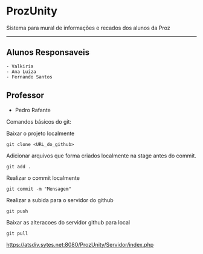 # ProzUnity
Sistema para mural de informações e recados dos alunos da Proz

---
## Alunos Responsaveis
    - Valkiria
    - Ana Luiza
    - Fernando Santos
  
## Professor
  - Pedro Rafante


Comandos básicos do git:

Baixar o projeto localmente
```git
git clone <URL_do_github> 
```
Adicionar arquivos que forma criados localmente na stage antes do commit.
```git
git add .
```
Realizar o commit localmente
```git
git commit -m "Mensagem"
```
Realizar a subida para o servidor do github
```git
git push
```
Baixar as alteracoes do servidor github para local
```git
git pull
```


https://atsdiv.sytes.net:8080/ProzUnity/Servidor/index.php 